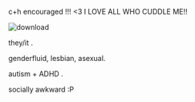 c+h encouraged !!! <3 I LOVE ALL WHO CUDDLE ME!!

![download](https://github.com/user-attachments/assets/58a73974-6d29-4592-9bc4-101a81be8b1b)


they/it .

genderfluid, lesbian, asexual.


autism + ADHD .



socially awkward :P
